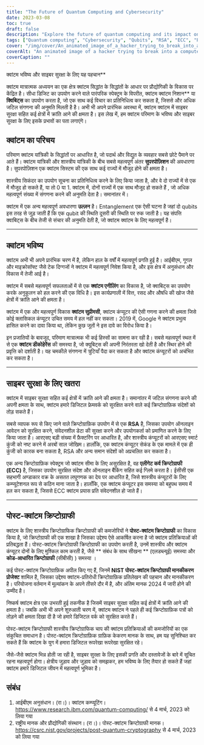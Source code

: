 ```yaml
---
title: "The Future of Quantum Computing and Cybersecurity"
date: 2023-03-08
toc: true
draft: false
description: "Explore the future of quantum computing and its impact on cybersecurity, including post-quantum cryptography and vulnerabilities of classical cryptographic algorithms."
tags: ["Quantum computing", "Cybersecurity", "Qubits", "RSA", "ECC", "Post-quantum cryptography", "Quantum annealing", "Quantum supremacy", "Superposition", "Entanglement", "Cryptographic algorithms", "Digital infrastructure", "Optimization problems", "Tech giants", "Research and development", "Decoherence", "Online transactions", "Secure messaging", "Online banking", "Drug discovery"]
cover: "/img/cover/An_animated_image_of_a_hacker_trying_to_break_into_a_computer.png"
coverAlt: "An animated image of a hacker trying to break into a computer system protected by RSA encryption, but then failing as a quantum computer solves the encryption in seconds in the background."
coverCaption: ""
---
```


 क्वांटम भविष्य और साइबर सुरक्षा के लिए यह पहचान**  क्वांटम मात्रात्मक अध्ययन का एक क्षेत्र क्वांटम सिद्धांत के सिद्धांतों के आधार पर प्रौद्योगिकी के विकास पर केंद्रित है। सीधा डिजिट का उपयोग करने वाले पारंपरिक स्पेक्ट्रम के विपरीत, क्वांटम क्वांटम निशान** या **क्विबिट्स** का उपयोग करता है, जो एक साथ कई विचार का प्रतिनिधित्व कर सकता है, जिससे और अधिक जटिल संगणना की अनुमति मिलती है है। अभी भी अपने प्रारंभिक अवस्था में, क्वांटम क्वांटम में साइबर सुरक्षा सहित कई क्षेत्रों में क्रांति आने की क्षमता है। इस लेख में, हम क्वांटम परिमाण के भविष्य और साइबर सुरक्षा के लिए इसके प्रभावों का पता लगाएंगे।  ## क्वांटम का परिचय  परिमाण क्वांटम यांत्रिकी के सिद्धांतों पर आधारित है, जो पदार्थ और विद्युत के व्यवहार सबसे छोटे पैमाने पर आते हैं। क्वांटम यांत्रिकी और शास्त्रीय यांत्रिकी के बीच सबसे महत्वपूर्ण अंतर **सुपरपोज़िशन** की अवधारणा है। सुपरपोज़िशन एक क्वांटम सिस्टम की एक साथ कई राज्यों में मौजूद होने की क्षमता है।  शास्त्रीय सिकंदर का उपयोग सूचना का प्रतिनिधित्व करने के लिए किया जाता है, और वे दो राज्यों में से एक में मौजूद हो सकते हैं, या तो 0 या 1. क्वांटम में, दोनों राज्यों में एक साथ मौजूद हो सकते हैं , जो अधिक महत्वपूर्ण संख्या में संगणना करने की अनुमति देता है। समानांतर में।  क्वांटम में एक अन्य महत्वपूर्ण अवधारणा **उल्ज़न** है। Entanglement एक ऐसी घटना है जहां दो qubits इस तरह से जुड़ जाती हैं कि एक qubit की स्थिति दूसरी की स्थिति पर रुक जाती है। यह संपत्ति क्वाबिट्स के बीच तेजी से संचार की अनुमति देती है, जो क्वांटम क्वांटम के लिए महत्वपूर्ण है।  ______  ## क्वांटम भविष्य  क्वांटम अभी भी अपने प्रारंभिक चरण में है, लेकिन हाल के वर्षों में महत्वपूर्ण प्रगति हुई है। आईबीएम, गूगल और माइक्रोसॉफ्ट जैसे टेक दिग्गजों ने क्वांटम में महत्वपूर्ण निवेश किया है, और इस क्षेत्र में अनुसंधान और विकास में तेजी आई है।  क्वांटम में सबसे महत्वपूर्ण सफलताओं में से एक **क्वांटम एनीलिंग** का विकास है, जो क्वाबिट्स का उपयोग करके अनुकूलन को हल करने की एक विधि है। इस कार्यप्रणाली में वित्त, रसद और औषधि की खोज जैसे क्षेत्रों में क्रांति आने की क्षमता है।  क्वांटम में एक और महत्वपूर्ण विकास **क्वांटम सुप्रीमसी**, क्वांटम कंप्यूटर की ऐसी गणना करने की क्षमता जिसे कोई क्लासिकल कंप्यूटर उचित समय में हल नहीं कर सकता। 2019 में, Google ने क्वांटम प्रभुत्व हासिल करने का दावा किया था, लेकिन कुछ जूतों ने इस दावे का विरोध किया है।  इन प्रजातियों के बावजूद, परिमाण मात्रात्मक भी कई हिस्सों का सामना कर रही है। सबसे महत्वपूर्ण स्थत में से एक **क्वांटम डीकोहेरेंस** की समस्या है, जो क्यूबिट्स की अपनी निरंतरता खो देती है और स्थिर होने की प्रवृत्ति को दर्शाती है। यह चमकीले संगणना में त्रुटियाँ पैदा कर सकता है और क्वांटम कंप्यूटरों को अचंभित कर सकता है।  ______  ## साइबर सुरक्षा के लिए खतरा  क्वांटम में साइबर सुरक्षा सहित कई क्षेत्रों में क्रांति आने की क्षमता है। समानांतर में जटिल संगणना करने की अपनी क्षमता के साथ, क्वांटम हमारे डिजिटल फ्रेमवर्क को सुरक्षित करने वाले कई क्रिप्टोग्राफ़िक संदेशों को तोड़ सकते हैं।  सबसे व्यापक रूप से किए जाने वाले क्रिप्टोग्राफ़िक उपयोग में से एक **RSA** है, जिसका उपयोग ऑनलाइन आवेदन को सुरक्षित करने, संवेदनशील डेटा की सुरक्षा करने और उपयोगकर्ता को प्रमाणित करने के लिए किया जाता है। आरएसए बड़ी संख्या में फ़ैक्टरिंग पर आधारित है, और शास्त्रीय कंप्यूटरों को आरएसए स्मार्ट कुंजी को नष्ट करने में अरबों साल जोखिम। हालाँकि, एक क्वांटम कंप्यूटर सेकंड के एक मामले में एक ही कुंजी को कारक बना सकता है, RSA और अन्य समान संदेशों को अप्रचलित कर सकता है।  एक अन्य क्रिप्टोग्राफ़िक स्पेक्ट्रम जो क्वांटम सीमा के लिए असुरक्षित है, वह **एलीगेट कर्व क्रिप्टोग्राफी (ECC)** है, जिसका उपयोग सुरक्षित संदेश और ऑनलाइन बैंकिंग सहित कई ग्लिमे करता है। ईसीसी एक सहभागी अण्डाकार वक्र के असतत लघुगणक का देय पर आधारित है, जिसे शास्त्रीय कंप्यूटरों के लिए कम्प्यूटेशनल रूप से कठिन माना जाता है। हालाँकि, एक क्वांटम कंप्यूटर इस समस्या को बहुपथ समय में हल कर सकता है, जिससे ECC क्वांटम प्रयास प्रति संवेदनशील हो जाते हैं।  ______  ## पोस्ट-क्वांटम क्रिप्टोग्राफी  क्वांटम के लिए शास्त्रीय क्रिप्टोग्राफिक क्रिप्टोग्राफी की कमजोरियों ने **पोस्ट-क्वांटम क्रिप्टोग्राफी** का विकास किया है, जो क्रिप्टोग्राफी की एक शाखा है जिसका उद्देश्य ऐसे आकर्षित करना है जो क्वांटम प्रतिक्रियाओं की प्रतिबद्धता हैं। पोस्ट-क्वांटम क्रिप्टोग्राफी क्रिप्टोग्राफी का उपयोग करती है, उनमें शास्त्रीय और क्वांटम कंप्यूटर दोनों के लिए मुश्किल काम करती है, जैसे ** संबंध के साथ सीखना ** (एलडब्ल्यूई) समस्या और **कोड-आधारित क्रिप्टोग्राफी** (सीबीसी) ) समस्या ।  कई पोस्ट-क्वांटम क्रिप्टोग्राफ़िक अपील किए गए हैं, जिनमें **NIST पोस्ट-क्वांटम क्रिप्टोग्राफी मानकीकरण प्रोजेक्ट** शामिल है, जिसका उद्देश्य क्वांटम-प्रतिरोधी क्रिप्टोग्राफ़िक प्रतिलेखन की पहचान और मानकीकरण है। परियोजना वर्तमान में मूल्यांकन के अपने तीसरे दौर में है, और अंतिम मानक 2024 में जारी होने की उम्मीद है।  निष्कर्ष क्वांटम क्षेत्र एक उभरती हुई तकनीक है जिसमें साइबर सुरक्षा सहित कई क्षेत्रों में क्रांति आने की क्षमता है। जबकि अभी भी अपने शुरुआती चरण में, क्वांटम क्वांटम ने पहले ही कई क्रिप्टोग्राफ़िक पत्रों को तोड़ने की क्षमता दिखा दी है जो हमारे डिजिटल वर्क को सुरक्षित करते हैं।  पोस्ट-क्वांटम क्रिप्टोग्राफी शास्त्रीय क्रिप्टोग्राफिक चाप की क्वांटम प्रतिक्रियाओं की कमजोरियों का एक संकुचित समाधान है। पोस्ट-क्वांटम क्रिप्टोग्राफ़िक ग्राफ़िक केकरण मानक के साथ, हम यह सुनिश्चित कर सकते हैं कि क्वांटम के युग में हमारा डिजिटल रूपरेखा रूपरेखा सुरक्षित रहे।  जैसे-जैसे क्वांटम भिन्न होती जा रही है, साइबर सुरक्षा के लिए इसकी प्रगति और दस्तावेजों के बारे में सूचित रहना महत्वपूर्ण होगा। क्षेत्रीय जुड़ाव और जुड़ाव को समझकर, हम भविष्य के लिए तैयार हो सकते हैं जहां क्वांटम हमारे डिजिटल जीवन में महत्वपूर्ण भूमिका है।  ## संबंध  1. आईबीएम अनुसंधान। (रा।)। क्वांटम कम्प्यूटिंग। https://www.research.ibm.com/quantum-computing/ से 4 मार्च, 2023 को लिया गया 2. राष्ट्रीय मानक और प्रौद्योगिकी संस्थान। (रा।)। पोस्ट-क्वांटम क्रिप्टोग्राफी मानक। https://csrc.nist.gov/projects/post-quantum-cryptography से 4 मार्च, 2023 को लिया गया